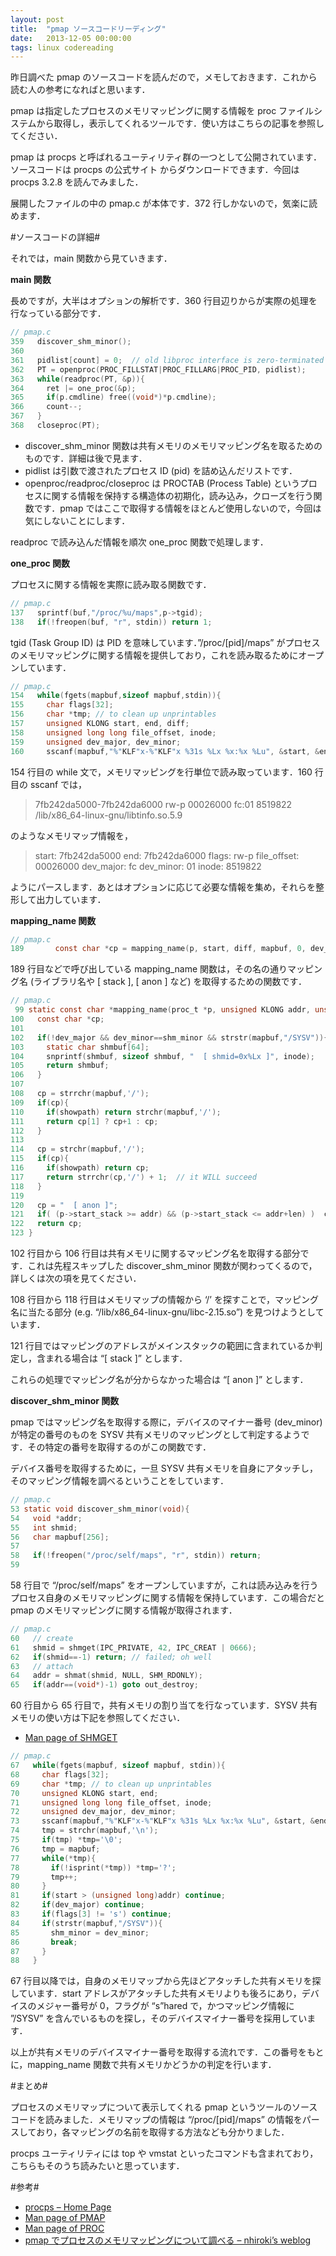 ```yaml
---
layout: post
title:  "pmap ソースコードリーディング"
date:   2013-12-05 00:00:00
tags: linux codereading
---
```


昨日調べた pmap のソースコードを読んだので，メモしておきます．これから読む人の参考になればと思います．

pmap は指定したプロセスのメモリマッピングに関する情報を proc ファイルシステムから取得し，表示してくれるツールです．使い方はこちらの記事を参照してください．

pmap は procps と呼ばれるユーティリティ群の一つとして公開されています．ソースコードは procps の公式サイト からダウンロードできます．今回は procps 3.2.8 を読んでみました．

展開したファイルの中の pmap.c が本体です．372 行しかないので，気楽に読めます．

#ソースコードの詳細#

それでは，main 関数から見ていきます．

**main 関数**

長めですが，大半はオプションの解析です．360 行目辺りからが実際の処理を行なっている部分です．

```c
// pmap.c
359   discover_shm_minor();
360
361   pidlist[count] = 0;  // old libproc interface is zero-terminated
362   PT = openproc(PROC_FILLSTAT|PROC_FILLARG|PROC_PID, pidlist);
363   while(readproc(PT, &p)){
364     ret |= one_proc(&p);
365     if(p.cmdline) free((void*)*p.cmdline);
366     count--;
367   }
368   closeproc(PT);
```

 * discover_shm_minor 関数は共有メモリのメモリマッピング名を取るためのものです．詳細は後で見ます．
 * pidlist は引数で渡されたプロセス ID (pid) を詰め込んだリストです．
 * openproc/readproc/closeproc は PROCTAB (Process Table) というプロセスに関する情報を保持する構造体の初期化，読み込み，クローズを行う関数です．pmap ではここで取得する情報をほとんど使用しないので，今回は気にしないことにします．

readproc で読み込んだ情報を順次 one_proc 関数で処理します．

**one_proc 関数**

プロセスに関する情報を実際に読み取る関数です．

```c
// pmap.c
137   sprintf(buf,"/proc/%u/maps",p->tgid);
138   if(!freopen(buf, "r", stdin)) return 1;
```

tgid (Task Group ID) は PID を意味しています．”/proc/[pid]/maps” がプロセスのメモリマッピングに関する情報を提供しており，これを読み取るためにオープンしています．

```c
// pmap.c
154   while(fgets(mapbuf,sizeof mapbuf,stdin)){
155     char flags[32];
156     char *tmp; // to clean up unprintables
157     unsigned KLONG start, end, diff;
158     unsigned long long file_offset, inode;
159     unsigned dev_major, dev_minor;
160     sscanf(mapbuf,"%"KLF"x-%"KLF"x %31s %Lx %x:%x %Lu", &start, &end, flags, &file_offset, &dev_major, &dev_minor, &inode);
```

154 行目の while 文で，メモリマッピングを行単位で読み取っています．160 行目の sscanf では，


> 7fb242da5000-7fb242da6000 rw-p 00026000 fc:01 8519822 /lib/x86_64-linux-gnu/libtinfo.so.5.9

のようなメモリマップ情報を，

> start: 7fb242da5000
> end: 7fb242da6000
> flags: rw-p
> file_offset: 00026000
> dev_major: fc
> dev_minor: 01
> inode: 8519822

ようにパースします．あとはオプションに応じて必要な情報を集め，それらを整形して出力しています．

**mapping_name 関数**

```c
// pmap.c
189       const char *cp = mapping_name(p, start, diff, mapbuf, 0, dev_major, dev_minor, inode);
```

189 行目などで呼び出している mapping_name 関数は，その名の通りマッピング名 (ライブラリ名や [ stack ], [ anon ] など) を取得するための関数です．

```c
// pmap.c
 99 static const char *mapping_name(proc_t *p, unsigned KLONG addr, unsigned KLONG len, const char *mapbuf, unsigned showpath, unsigned dev_major, unsigned dev_minor, unsigned long long inode){
100   const char *cp;
101
102   if(!dev_major && dev_minor==shm_minor && strstr(mapbuf,"/SYSV")){
103     static char shmbuf[64];
104     snprintf(shmbuf, sizeof shmbuf, "  [ shmid=0x%Lx ]", inode);
105     return shmbuf;
106   }
107
108   cp = strrchr(mapbuf,'/');
109   if(cp){
110     if(showpath) return strchr(mapbuf,'/');
111     return cp[1] ? cp+1 : cp;
112   }
113
114   cp = strchr(mapbuf,'/');
115   if(cp){
116     if(showpath) return cp;
117     return strrchr(cp,'/') + 1;  // it WILL succeed
118   }
119
120   cp = "  [ anon ]";
121   if( (p->start_stack >= addr) && (p->start_stack <= addr+len) )  cp = "  [ stack ]";
122   return cp;
123 }
```

102 行目から 106 行目は共有メモリに関するマッピング名を取得する部分です．これは先程スキップした discover_shm_minor 関数が関わってくるので，詳しくは次の項を見てください．

108 行目から 118 行目はメモリマップの情報から ‘/’ を探すことで，マッピング名に当たる部分 (e.g. “/lib/x86_64-linux-gnu/libc-2.15.so”) を見つけようとしています．

121 行目ではマッピングのアドレスがメインスタックの範囲に含まれているか判定し，含まれる場合は “[ stack ]” とします．

これらの処理でマッピング名が分からなかった場合は “[ anon ]” とします．

**discover_shm_minor 関数**

pmap ではマッピング名を取得する際に，デバイスのマイナー番号 (dev_minor) が特定の番号のものを SYSV 共有メモリのマッピングとして判定するようです．その特定の番号を取得するのがこの関数です．

デバイス番号を取得するために，一旦 SYSV 共有メモリを自身にアタッチし，そのマッピング情報を調べるということをしています．

```c
// pmap.c
53 static void discover_shm_minor(void){
54   void *addr;
55   int shmid;
56   char mapbuf[256];
57
58   if(!freopen("/proc/self/maps", "r", stdin)) return;
59
```

58 行目で “/proc/self/maps” をオープンしていますが，これは読み込みを行うプロセス自身のメモリマッピングに関する情報を保持しています．この場合だと pmap のメモリマッピングに関する情報が取得されます．

```c
// pmap.c
60   // create
61   shmid = shmget(IPC_PRIVATE, 42, IPC_CREAT | 0666);
62   if(shmid==-1) return; // failed; oh well
63   // attach
64   addr = shmat(shmid, NULL, SHM_RDONLY);
65   if(addr==(void*)-1) goto out_destroy;
```

60 行目から 65 行目で，共有メモリの割り当てを行なっています．SYSV 共有メモリの使い方は下記を参照してください．

 * [Man page of SHMGET](http://linuxjm.sourceforge.jp/html/LDP_man-pages/man2/shmget.2.html)

```c
// pmap.c
67   while(fgets(mapbuf, sizeof mapbuf, stdin)){
68     char flags[32];
69     char *tmp; // to clean up unprintables
70     unsigned KLONG start, end;
71     unsigned long long file_offset, inode;
72     unsigned dev_major, dev_minor;
73     sscanf(mapbuf,"%"KLF"x-%"KLF"x %31s %Lx %x:%x %Lu", &start, &end, flags, &file_offset, &dev_major, &dev_minor, &inode);
74     tmp = strchr(mapbuf,'\n');
75     if(tmp) *tmp='\0';
76     tmp = mapbuf;
77     while(*tmp){
78       if(!isprint(*tmp)) *tmp='?';
79       tmp++;
80     }
81     if(start > (unsigned long)addr) continue;
82     if(dev_major) continue;
83     if(flags[3] != 's') continue;
84     if(strstr(mapbuf,"/SYSV")){
85       shm_minor = dev_minor;
86       break;
87     }
88   }
```

67 行目以降では，自身のメモリマップから先ほどアタッチした共有メモリを探しています．start アドレスがアタッチした共有メモリよりも後ろにあり，デバイスのメジャー番号が 0，フラグが “s”hared で，かつマッピング情報に ”/SYSV” を含んでいるものを探し，そのデバイスマイナー番号を採用しています．

以上が共有メモリのデバイスマイナー番号を取得する流れです．この番号をもとに，mapping_name 関数で共有メモリかどうかの判定を行います．

#まとめ#

プロセスのメモリマップについて表示してくれる pmap というツールのソースコードを読みました．メモリマップの情報は “/proc/[pid]/maps” の情報をパースしており，各マッピングの名前を取得する方法なども分かりました．

procps ユーティリティには top や vmstat といったコマンドも含まれており，こちらもそのうち読みたいと思っています．

#参考#

 * [procps – Home Page]([http://procps.sourceforge.net/)
 * [Man page of PMAP](http://linuxjm.sourceforge.jp/html/procps/man1/pmap.1.html)
 * [Man page of PROC](http://linuxjm.sourceforge.jp/html/LDP_man-pages/man5/proc.5.html)
 * [pmap でプロセスのメモリマッピングについて調べる – nhiroki’s weblog](/2013/12/03/pmap/)
